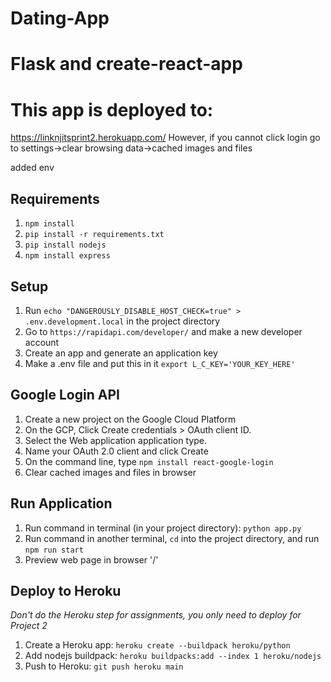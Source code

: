 # Dating-App
# Flask and create-react-app
# This app is deployed to:
https://linknjitsprint2.herokuapp.com/
However, if you cannot click login go to settings->clear browsing data->cached images and files

added env
## Requirements
1. `npm install`
2. `pip install -r requirements.txt`
3. `pip install nodejs`
4. `npm install express`


## Setup
1. Run `echo "DANGEROUSLY_DISABLE_HOST_CHECK=true" > .env.development.local` in the project directory
2. Go to `https://rapidapi.com/developer/` and make a new developer account
3. Create an app and generate an application key
4. Make a .env file and put this in it `export L_C_KEY='YOUR_KEY_HERE'`

## Google Login API
1. Create a new project on the Google Cloud Platform
2. On the GCP, Click Create credentials > OAuth client ID.
3. Select the Web application application type.
4. Name your OAuth 2.0 client and click Create
5. On the command line, type `npm install react-google-login`
6. Clear cached images and files in browser

## Run Application
1. Run command in terminal (in your project directory): `python app.py`
2. Run command in another terminal, `cd` into the project directory, and run `npm run start`
3. Preview web page in browser '/'

## Deploy to Heroku
*Don't do the Heroku step for assignments, you only need to deploy for Project 2*
1. Create a Heroku app: `heroku create --buildpack heroku/python`
2. Add nodejs buildpack: `heroku buildpacks:add --index 1 heroku/nodejs`
3. Push to Heroku: `git push heroku main`

